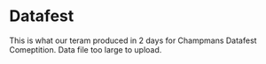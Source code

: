 # Datafest

This is what our teram produced in 2 days for Champmans Datafest Comeptition. Data file too large to upload. 
